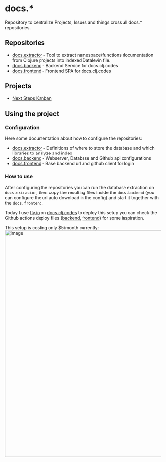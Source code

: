 # docs.*
Repository to centralize Projects, Issues and things cross all docs.* repositories.

## Repositories
- [docs.extractor](https://github.com/clj-codes/docs.extractor) -  Tool to extract namespace/functions documentation from Clojure projects into indexed Datalevin file. 
- [docs.backend](https://github.com/clj-codes/docs.backend) -  Backend Service for docs.clj.codes 
- [docs.frontend](https://github.com/clj-codes/docs.frontend) - Frontend SPA for docs.clj.codes

## Projects
- [Next Steps Kanban](https://github.com/orgs/clj-codes/projects/2)

## Using the project

### Configuration
Here some documentation about how to configure the repositories:
- [docs.extractor](https://github.com/clj-codes/docs.extractor?tab=readme-ov-file#config-resourcesconfigedn) -  Definitions of where to store the database and which libraries to analyze and index 
- [docs.backend](https://github.com/clj-codes/docs.backend?tab=readme-ov-file#config-resourcesconfigedn) -  Webserver, Database and Github api configurations
- [docs.frontend](https://github.com/clj-codes/docs.frontend?tab=readme-ov-file#config-srccodescljdocsfrontendconfigcljs) - Base backend url and github client for login

### How to use
After configuring the repositories you can run the database extraction on `docs.extractor`, then copy the resulting files inside the `docs.backend` (you can configure the url auto download in the config) and 
start it together with the `docs.frontend`.

Today I use [fly.io](https://fly.io) on [docs.clj.codes](https://docs.clj.codes/) to deploy this setup you can check the Github actions deploy files ([backend](https://github.com/clj-codes/docs.backend/blob/main/.github/workflows/flyio-deploy.yml), [frontend](https://github.com/clj-codes/docs.frontend/blob/main/.github/workflows/flyio-deploy.yml)) for some inspiration.

This setup is costing only $5/month currently:
<img width="735" alt="image" src="https://github.com/clj-codes/docs/assets/1683898/f0b399e1-08de-437f-b53b-b67e3b6f3ef3">
